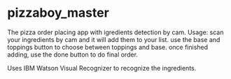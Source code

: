 # pizzaboy_master
The pizza order placing app with igredients detection by cam.
Usage:
  scan your ingredients by cam and it will add them to your list.
  use the base and toppings button to choose between toppings and base.
  once finished adding, use the done button to do final order.

Uses IBM Watson Visual Recognizer to recognize the ingredients.
